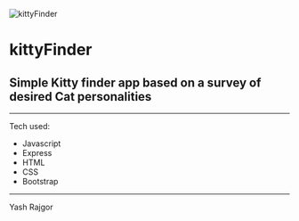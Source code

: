 ![kittyFinder](https://i.imgur.com/imutAIA.jpg)

# kittyFinder

## Simple Kitty finder app based on a survey of  desired Cat personalities


--------------------------------------------------------------------------


Tech used:

* Javascript
* Express
* HTML
* CSS
* Bootstrap

--------------------------------------------------------------------------

Yash Rajgor